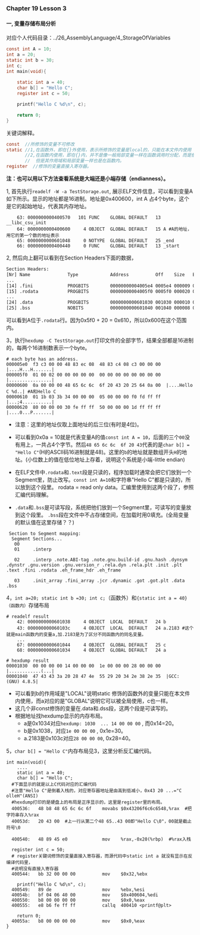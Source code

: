 ### Chapter  19  Lesson 3 

#### 一,  变量存储布局分析

对应个人代码目录：../26_AssemblyLanguage/4_StorageOfVariables

```c
const int A = 10;
int a = 20;
static int b = 30;
int c;
int main(void){
   
	static int a = 40;
	char b[] = "Hello C";
	register int c = 50;

	printf("Hello C %d\n", c);

	return 0;
}
```



关键词解释。

```c
const  //所修饰的变量不可修改
static //1,在函数外，即在{}外使用，表示所修饰的变量是local的，只能在本文件内使用
       //2,在函数内使用，即在{}内，并不是像一般局部变量一样在函数调用时分配，而是像全局变量一样静态分配
       //  但是其作用域和局部变量一样也是在函数内。
register  //修饰的变量直接入寄存器。    
```

**注：也可以用以下方法查看系统是大端还是小端存储（endianness）。**

1, 首先执行`readelf -W -a TestStorage.out`, 展示ELF文件信息，可以看到变量A如下所示。显示的地址都是16进制。地址是0x400600，int A 占4个byte，这个是它的起始地址，代表其内存地址。

```shell
    63: 0000000000400570   101 FUNC    GLOBAL DEFAULT   13 __libc_csu_init
    64: 0000000000400600     4 OBJECT  GLOBAL DEFAULT   15 A #A的地址，用它的第一个数的地址表示
    65: 0000000000601048     0 NOTYPE  GLOBAL DEFAULT   25 _end
    66: 0000000000400440     0 FUNC    GLOBAL DEFAULT   13 _start
```

2, 然后向上翻可以看到在Section Headers下面的数据，

```txt
Section Headers:
[Nr] Name              Type            Address          Off    Size   ES Flg Lk Inf Al
...
[14] .fini             PROGBITS        00000000004005e4 0005e4 000009 00  AX  0   0  4
[15] .rodata           PROGBITS        00000000004005f0 0005f0 000020 00   A  0   0  8
...
[24] .data             PROGBITS        0000000000601030 001030 000010 00  WA  0   0  4
[25] .bss              NOBITS          0000000000601040 001040 000008 00  WA  0   0  4
```

可以看到A位于`.rodata`行。因为0x5f0 + 20 = 0x610，所以0x600在这个范围内。

3，执行`hexdump -C TestStorage.out`打印文件的全部字节，结果全部都是16进制的，每两个16进制数表示一个byte。

```shell
# each byte has an address.
000005e0  f3 c3 00 00 48 83 ec 08  48 83 c4 08 c3 00 00 00  |....H...H.......|
000005f0  01 00 02 00 00 00 00 00  00 00 00 00 00 00 00 00  |................|
00000600  0a 00 00 00 48 65 6c 6c  6f 20 43 20 25 64 0a 00  |....Hello C %d..| #A和Hello C
00000610  01 1b 03 3b 34 00 00 00  05 00 00 00 f0 fd ff ff  |...;4...........|
00000620  80 00 00 00 30 fe ff ff  50 00 00 00 1d ff ff ff  |....0...P.......|
```

- 注意：这里的地址仅取上面地址的后三位(有时是4位)。
- 可以看到0x0a = 10就是代表变量A的值`const int A = 10`，后面的三个`00`没有用上，一共占4个字节。然后`48 65 6c 6c  6f 20 43`代表的是`char b[] = "Hello C"`(H的ASCII码16进制就是48)。这里的`b`的地址就是数组开头`H`的地址。(小位数上的值在低位地址上存着，说明这个系统是小端-little endian)

- 在ELF文件中`.rodata`和`.text`段是只读的，程序加载时通常会把它们放到一个Segment里，防止改写。`const int A=10`和字符串"Hello C"都是只读的，所以放到这个段里。
  rodata = read only data。汇编里使用到这两个段了，参照汇编代码理解。
- `.data`和`.bss`是可读写段，系统把他们放到一个Segment里，可读写的变量放到这个段里。
  `.bss`段在文件中不占存储空间，在加载时用0填充。(全局变量的默认值在这里存储？？)

```shell
 Section to Segment mapping:
  Segment Sections...
   00     
   01     .interp 
   
   02     .interp .note.ABI-tag .note.gnu.build-id .gnu.hash .dynsym .dynstr .gnu.version .gnu.version_r .rela.dyn .rela.plt .init .plt .text .fini .rodata .eh_frame_hdr .eh_frame 
   
   03     .init_array .fini_array .jcr .dynamic .got .got.plt .data .bss 
```



4，`int a=20; static int b =30; int c;`（函数外）和`{static int a = 40}（函数内）`存储布局

```shell
# readelf result    
    42: 0000000000601038     4 OBJECT  LOCAL  DEFAULT   24 b
    43: 000000000060103c     4 OBJECT  LOCAL  DEFAULT   24 a.2183 #这个就是main函数内的变量a,加.2183是为了区分不同函数内的同名变量。
    ...
    67: 0000000000601044     4 OBJECT  GLOBAL DEFAULT   25 c
    68: 0000000000601034     4 OBJECT  GLOBAL DEFAULT   24 a
```

```shell
# hexdump result
00001030  00 00 00 00 14 00 00 00  1e 00 00 00 28 00 00 00  |............(...| 
00001040  47 43 43 3a 20 28 47 4e  55 29 20 34 2e 38 2e 35  |GCC: (GNU) 4.8.5|
```

- 可以看到b的作用域是"LOCAL"说明static 修饰的函数外的变量只能在本文件内使用，而a对应的是"GLOBAL"说明它可以被全局使用，c也一样。
- 这几个非const修饰的变量在.data和.dss段，这两个段是可读写的。
- 根据地址找hexdump显示的内存布局。
  - a是0x1034对应`hexdump: 1030  ... 14 00 00 00` , 而0x14=20。
  - b是0x1038，对应`1e 00 00 00` , 0x1e=30。
  - a.2183是0x103c对应`28 00 00 00`, 0x28=40。

5，`char b[] = "Hello C"`内存布局见3，这里分析反汇编代码。

```shell
int main(void){
	....
	static int a = 40;   
	char b[] = "Hello C";
  #下面显示的就是以上C代码对应的汇编代码
  #注意"Hello C"是倒着入栈的，对应寄存器地址是由高到低减小，0x43 20 ...="C olleH"(ANSI)
  #hexdump打印的是硬盘上的布局是正序显示的，这里是register里的布局。
  400536:	48 b8 48 65 6c 6c 6f 	movabs $0x43206f6c6c6548,%rax  #把字符串存入%rax
  40053d:	20 43 00  #上一行从第二个48 65..43 00即"Hello C\0"，00就是截止符号\0
  
  400540:	48 89 45 e0          	mov    %rax,-0x20(%rbp)  #%rax入栈

  register int c = 50;
  # register关键词修饰的变量直接入寄存器，而源代码中static int a 就没有显示在反编译代码里，
  #说明没有直接入寄存器	
  400544:	bb 32 00 00 00       	mov    $0x32,%ebx  

	printf("Hello C %d\n", c);
  400549:	89 de                	mov    %ebx,%esi
  40054b:	bf 04 06 40 00       	mov    $0x400604,%edi
  400550:	b8 00 00 00 00       	mov    $0x0,%eax
  400555:	e8 b6 fe ff ff       	callq  400410 <printf@plt>

	return 0;
  40055a:	b8 00 00 00 00       	mov    $0x0,%eax
}
```

